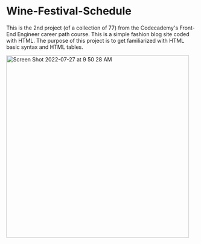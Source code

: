 # Wine-Festival-Schedule
This is the 2nd project (of a collection of 77) from the Codecademy's Front-End Engineer career path course.
This is a simple fashion blog site coded with HTML.
The purpose of this project is to get familiarized with HTML basic syntax and HTML tables.

<img width="484" alt="Screen Shot 2022-07-27 at 9 50 28 AM" src="https://user-images.githubusercontent.com/90432547/181304706-b14e497a-0c85-4d5d-92e3-142d6e810659.png">
